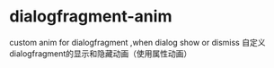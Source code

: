 # dialogfragment-anim
custom anim for dialogfragment ,when dialog show or dismiss 自定义dialogfragment的显示和隐藏动画（使用属性动画）
